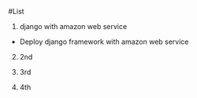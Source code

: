#List

1. django with amazon web service
  - Deploy django framework with amazon web service
2. 2nd

3. 3rd

4. 4th
